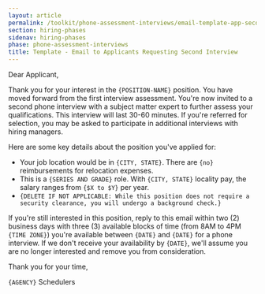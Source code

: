 ```yaml
---
layout: article
permalink: /toolkit/phone-assessment-interviews/email-template-app-second-interview-sched/
section: hiring-phases
sidenav: hiring-phases
phase: phone-assessment-interviews
title: Template - Email to Applicants Requesting Second Interview
---
```


Dear Applicant,

Thank you for your interest in the `{POSITION-NAME}` position. You have moved forward from the first interview assessment. You're now invited to a second phone interview with a subject matter expert to further assess your qualifications. This interview will last 30-60 minutes. If you're referred for selection, you may be asked to participate in additional interviews with hiring managers.

Here are some key details about the position you've applied for:

- Your job location would be in `{CITY, STATE}`. There are `{no}` reimbursements for relocation expenses.
- This is a `{SERIES AND GRADE}` role. With `{CITY, STATE}` locality pay, the salary ranges from `{$X to $Y}` per year.
- `{DELETE IF NOT APPLICABLE: While this position does not require a security clearance, you will undergo a background check.}`

If you're still interested in this position, reply to this email within two (2) business days with three (3) available blocks of time (from 8AM to 4PM `{TIME ZONE}`) you're available between `{DATE}` and `{DATE}` for a phone interview. If we don't receive your availability by `{DATE}`, we'll assume you are no longer interested and remove you from consideration.

Thank you for your time,

`{AGENCY}` Schedulers
